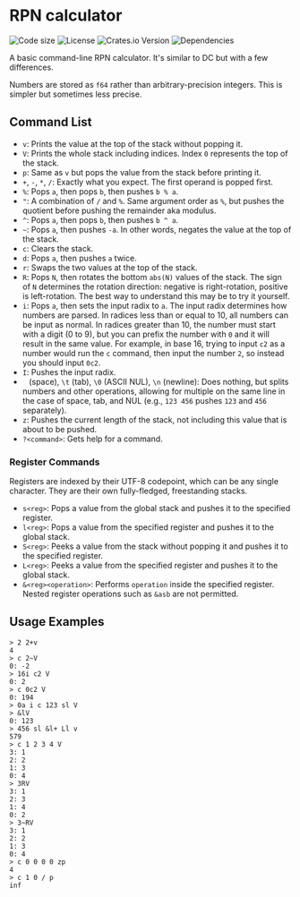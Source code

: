 # RPN calculator

![Code size](https://img.shields.io/tokei/lines/github/mattfbacon/rpni?style=flat-square)
![License](https://img.shields.io/static/v1?label=License&message=AGPL-3.0-or-later&color=important&style=flat-square)
![Crates.io Version](https://img.shields.io/crates/v/rpni?style=flat-square)
![Dependencies](https://img.shields.io/librariesio/release/cargo/rpni?style=flat-square)

A basic command-line RPN calculator. It's similar to DC but with a few differences.

Numbers are stored as `f64` rather than arbitrary-precision integers. This is simpler but sometimes less precise.

## Command List

- `v`: Prints the value at the top of the stack without popping it.
- `V`: Prints the whole stack including indices. Index `0` represents the top of the stack.
- `p`: Same as `v` but pops the value from the stack before printing it.
- `+`, `-`, `*`, `/`: Exactly what you expect. The first operand is popped first.
- `%`: Pops `a`, then pops `b`, then pushes `b % a`.
- `"`: A combination of `/` and `%`. Same argument order as `%`, but pushes the quotient before pushing the remainder aka modulus.
- `^`: Pops `a`, then pops `b`, then pushes `b ^ a`.
- `~`: Pops `a`, then pushes `-a`. In other words, negates the value at the top of the stack.
- `c`: Clears the stack.
- `d`: Pops `a`, then pushes `a` twice.
- `r`: Swaps the two values at the top of the stack.
- `R`: Pops `N`, then rotates the bottom `abs(N)` values of the stack. The sign of `N` determines the rotation direction: negative is right-rotation, positive is left-rotation. The best way to understand this may be to try it yourself.
- `i`: Pops `a`, then sets the input radix to `a`. The input radix determines how numbers are parsed. In radices less than or equal to 10, all numbers can be input as normal. In radices greater than 10, the number must start with a digit (0 to 9), but you can prefix the number with `0` and it will result in the same value. For example, in base 16, trying to input `c2` as a number would run the `c` command, then input the number `2`, so instead you should input `0c2`.
- `I`: Pushes the input radix.
- ` ` (space), `\t` (tab), `\0` (ASCII NUL), `\n` (newline): Does nothing, but splits numbers and other operations, allowing for multiple on the same line in the case of space, tab, and NUL (e.g., `123 456` pushes `123` and `456` separately).
- `z`: Pushes the current length of the stack, not including this value that is about to be pushed.
- `?<command>`: Gets help for a command.

### Register Commands

Registers are indexed by their UTF-8 codepoint, which can be any single character. They are their own fully-fledged, freestanding stacks.

- `s<reg>`: Pops a value from the global stack and pushes it to the specified register.
- `l<reg>`: Pops a value from the specified register and pushes it to the global stack.
- `S<reg>`: Peeks a value from the stack without popping it and pushes it to the specified register.
- `L<reg>`: Peeks a value from the specified register and pushes it to the global stack.
- `&<reg><operation>`: Performs `operation` inside the specified register. Nested register operations such as `&asb` are not permitted.

## Usage Examples

```
> 2 2+v
4
> c 2~V
0: -2
> 16i c2 V
0: 2
> c 0c2 V
0: 194
> 0a i c 123 sl V
> &lV
0: 123
> 456 sl &l+ Ll v
579
> c 1 2 3 4 V
3: 1
2: 2
1: 3
0: 4
> 3RV
3: 1
2: 3
1: 4
0: 2
> 3~RV
3: 1
2: 2
1: 3
0: 4
> c 0 0 0 0 zp
4
> c 1 0 / p
inf
```
